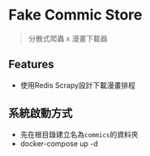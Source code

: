 # Fake Commic Store
> 分散式爬蟲
> x
> 漫畫下載器
## Features
- 使用Redis Scrapy設計下載漫畫排程
## 系統啟動方式
- 先在根目錄建立名為`commics`的資料夾
- docker-compose up -d